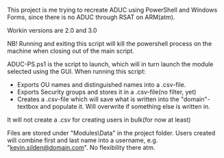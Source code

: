 This project is me trying to recreate ADUC using PowerShell and Windows Forms, since there is no ADUC through RSAT on ARM(atm).

Workin versions are 2.0 and 3.0

NB! Running and exiting this script will kill the powershell process on the machine when closing out of the main script.

ADUC-PS.ps1 is the script to launch, which will in turn launch the module selected using the GUI. When running this script:

  - Exports OU names and distinguished names into a .csv-file.
  - Exports Security groups and stores it in a .csv-file(no filter, yet)
  - Creates a .csv-file which will save what is written into the "domain"-textbox and populate it. Will overwrite if something else is written in.

It will not create a .csv for creating users in bulk(for now at least)

Files are stored under "Modules\Data" in the project folder. Users created will combine first and last name into a username, e.g. "kevin.silden@domain.com". No flexibility there atm.
